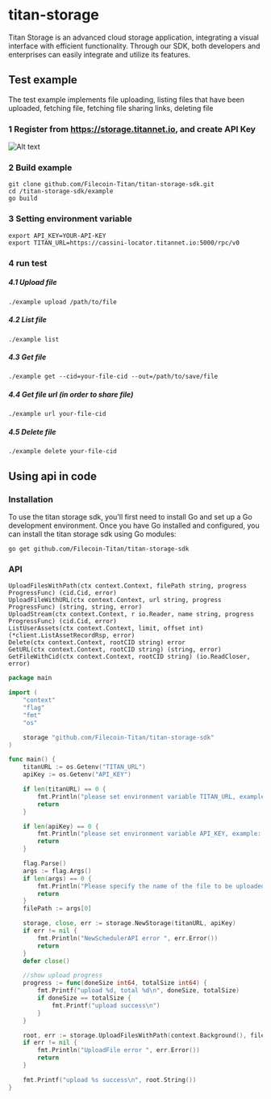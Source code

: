 # titan-storage
Titan Storage is an advanced cloud storage application, integrating a visual interface with efficient functionality. Through our SDK, both developers and enterprises can easily integrate and utilize its features.

## Test example
The test example implements file uploading, listing files that have been uploaded, fetching file, fetching file sharing links, deleting file


### 1 Register from https://storage.titannet.io, and create API Key
![Alt text](doc/20231113173719.png)

### 2 Build example
    git clone github.com/Filecoin-Titan/titan-storage-sdk.git
    cd /titan-storage-sdk/example
    go build


### 3 Setting environment variable
	export API_KEY=YOUR-API-KEY
	export TITAN_URL=https://cassini-locator.titannet.io:5000/rpc/v0

### 4 run test
##### 4.1 Upload file
	./example upload /path/to/file
##### 4.2 List file
	./example list
##### 4.3 Get file
	./example get --cid=your-file-cid --out=/path/to/save/file
##### 4.4 Get file url (in order to share file)
	./example url your-file-cid
##### 4.5 Delete file
	./example delete your-file-cid

## Using api in code

###  Installation
To use the titan storage sdk, you'll first need to install Go and set up a Go development environment. Once you have Go installed and configured, you can install the titan storage sdk using Go modules:

	go get github.com/Filecoin-Titan/titan-storage-sdk

### API 
	UploadFilesWithPath(ctx context.Context, filePath string, progress ProgressFunc) (cid.Cid, error)
	UploadFileWithURL(ctx context.Context, url string, progress ProgressFunc) (string, string, error)
	UploadStream(ctx context.Context, r io.Reader, name string, progress ProgressFunc) (cid.Cid, error)
	ListUserAssets(ctx context.Context, limit, offset int) (*client.ListAssetRecordRsp, error)
	Delete(ctx context.Context, rootCID string) error
	GetURL(ctx context.Context, rootCID string) (string, error)
	GetFileWithCid(ctx context.Context, rootCID string) (io.ReadCloser, error)

```go
package main

import (
	"context"
	"flag"
	"fmt"
	"os"

	storage "github.com/Filecoin-Titan/titan-storage-sdk"
)

func main() {
	titanURL := os.Getenv("TITAN_URL")
	apiKey := os.Getenv("API_KEY")

	if len(titanURL) == 0 {
		fmt.Println("please set environment variable TITAN_URL, example: export TITAN_URL=Your_titan_url")
		return
	}

	if len(apiKey) == 0 {
		fmt.Println("please set environment variable API_KEY, example: export API_KEY=Your_API_KEY")
		return
	}

	flag.Parse()
	args := flag.Args()
	if len(args) == 0 {
		fmt.Println("Please specify the name of the file to be uploaded")
		return
	}
	filePath := args[0]

	storage, close, err := storage.NewStorage(titanURL, apiKey)
	if err != nil {
		fmt.Println("NewSchedulerAPI error ", err.Error())
		return
	}
	defer close()

	//show upload progress
	progress := func(doneSize int64, totalSize int64) {
		fmt.Printf("upload %d, total %d\n", doneSize, totalSize)
		if doneSize == totalSize {
			fmt.Printf("upload success\n")
		}
	}

	root, err := storage.UploadFilesWithPath(context.Background(), filePath, progress)
	if err != nil {
		fmt.Println("UploadFile error ", err.Error())
		return
	}

	fmt.Printf("upload %s success\n", root.String())
}
```